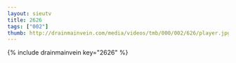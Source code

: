 ```yaml
--- 
layout: sieutv
title: 2626
tags: ["002"]
thumb: http://drainmainvein.com/media/videos/tmb/000/002/626/player.jpg
---
```

{% include drainmainvein key="2626" %} 
